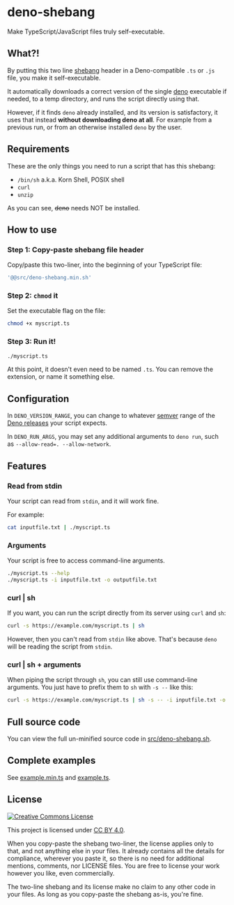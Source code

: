 # deno-shebang

Make TypeScript/JavaScript files truly self-executable.

## What?!

By putting this two line
[shebang](https://en.wikipedia.org/wiki/Shebang_(Unix)) header in a
Deno-compatible `.ts` or `.js` file, you make it self-executable.

It automatically downloads a correct version of the single
[deno](https://deno.land/) executable if needed, to a temp directory,
and runs the script directly using that.

However, if it finds `deno` already installed, and its version is
satisfactory, it uses that instead **without downloading deno at all**.
For example from a previous run, or from an otherwise installed `deno`
by the user.


## Requirements

These are the only things you need to run a script that has this
shebang:

- `/bin/sh` a.k.a. Korn Shell, POSIX shell
- `curl`
- `unzip`

As you can see, ~~deno~~ needs NOT be installed.

## How to use

### Step 1: Copy-paste shebang file header

Copy/paste this two-liner, into the beginning of your TypeScript file:

```typescript
'@@src/deno-shebang.min.sh'
```

### Step 2: `chmod` it

Set the executable flag on the file:

```sh
chmod +x myscript.ts
```

### Step 3: Run it!

```sh
./myscript.ts
```

At this point, it doesn't even need to be named `.ts`. You can remove
the extension, or name it something else.

## Configuration

In `DENO_VERSION_RANGE`, you can change to whatever
[semver](https://semver.org/) range of the
[Deno releases](https://github.com/denoland/deno/releases) your script
expects.

In `DENO_RUN_ARGS`, you may set any additional arguments to `deno run`,
such as `--allow-read=. --allow-network`.

## Features

### Read from stdin

Your script can read from `stdin`, and it will work fine.

For example:

```sh
cat inputfile.txt | ./myscript.ts
```

### Arguments

Your script is free to access command-line arguments.

```sh
./myscript.ts --help
./myscript.ts -i inputfile.txt -o outputfile.txt
```

### curl | sh

If you want, you can run the script directly from its server using
`curl` and `sh`:

```sh
curl -s https://example.com/myscript.ts | sh
```

However, then you can't read from `stdin` like above. That's because
`deno` will be reading the script from `stdin`.

### curl | sh + arguments

When piping the script through `sh`, you can still use command-line
arguments. You just have to prefix them to `sh` with `-s --` like this:

```sh
curl -s https://example.com/myscript.ts | sh -s -- -i inputfile.txt -o outputfile.txt
```

## Full source code

You can view the full un-minified source code in
[src/deno-shebang.sh](src/deno-shebang.sh).

## Complete examples

See [example.min.ts](example.min.ts) and [example.ts](example.ts).

## License

<a rel="license" href="http://creativecommons.org/licenses/by/4.0/"><img
alt="Creative Commons License" style="border-width:0"
src="https://i.creativecommons.org/l/by/4.0/80x15.png" /></a>

This project is licensed under <a rel="license"
href="http://creativecommons.org/licenses/by/4.0/">CC BY 4.0</a>.

When you copy-paste the shebang two-liner, the license applies only to
that, and not anything else in your files. It already contains all the
details for compliance, wherever you paste it, so there is no need for
additional mentions, comments, nor LICENSE files. You are free to
license your work however you like, even commercially.

The two-line shebang and its license make no claim to any other code in
your files. As long as you copy-paste the shebang as-is, you're fine.
